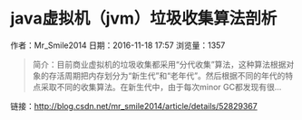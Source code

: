 # java虚拟机（jvm）垃圾收集算法剖析
作者：Mr_Smile2014
日期：2016-11-18 17:57
浏览量：1357
> 简介：目前商业虚拟机的垃圾收集都采用“分代收集”算法，这种算法根据对象的存活周期把内存划分为“新生代”和“老年代”。然后根据不同的年代的特点采取不同的收集算法。在新生代中，由于每次minor GC都发现有很...

 链接：http://blog.csdn.net/mr_smile2014/article/details/52829367
